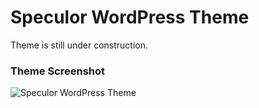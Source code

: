 Speculor WordPress Theme
===

Theme is still under construction.

### Theme Screenshot

![Speculor WordPress Theme](http://i.imgur.com/Zu1fece.jpg)
